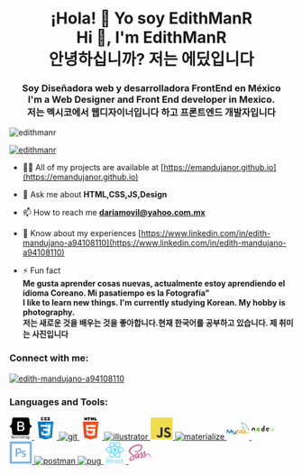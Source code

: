 <h1 align="center">¡Hola! 👋 Yo soy EdithManR <br>Hi 👋, I'm EdithManR <br> 안녕하십니까? 저는 에딨입니다</h1>
<h3 align="center">Soy Diseñadora web y desarrolladora FrontEnd en México <br>I'm a Web Designer and Front End developer in Mexico. <br>저는 멕시코에서 웹디자이너입니다 하고 프론트엔드 개발자입니다</h3>

<p align="left"> <img src="https://komarev.com/ghpvc/?username=edithmanr&label=Profile%20views&color=0e75b6&style=flat" alt="edithmanr" /> </p>

<p align="left"> <a href="https://github.com/ryo-ma/github-profile-trophy"><img src="https://github-profile-trophy.vercel.app/?username=edithmanr" alt="edithmanr" /></a> </p>

- 👨‍💻 All of my projects are available at [https://emandujanor.github.io](https://emandujanor.github.io)

- 💬 Ask me about **HTML,CSS,JS,Design**

- 📫 How to reach me **dariamovil@yahoo.com.mx**

- 📄 Know about my experiences [https://www.linkedin.com/in/edith-mandujano-a94108110](https://www.linkedin.com/in/edith-mandujano-a94108110)

- ⚡ Fun fact <br> **Me gusta aprender cosas nuevas, actualmente estoy aprendiendo el idioma Coreano. Mi pasatiempo es la Fotografía" <br>I like to learn new things. I'm currently studying Korean. My hobby is photography. <br> 저는 새로운 것을 배우는 것을 좋아합니다.현재 한국어를 공부하고 있습니다. 제 취미는 사진입니다**

<h3 align="left">Connect with me:</h3>
<p align="left">
<a href="https://linkedin.com/in/edith-mandujano-a94108110" target="blank"><img align="center" src="https://raw.githubusercontent.com/rahuldkjain/github-profile-readme-generator/master/src/images/icons/Social/linked-in-alt.svg" alt="edith-mandujano-a94108110" height="30" width="40" /></a>
</p>

<h3 align="left">Languages and Tools:</h3>
<p align="left"> <a href="https://getbootstrap.com" target="_blank" rel="noreferrer"> <img src="https://raw.githubusercontent.com/devicons/devicon/master/icons/bootstrap/bootstrap-plain-wordmark.svg" alt="bootstrap" width="40" height="40"/> </a> <a href="https://www.w3schools.com/css/" target="_blank" rel="noreferrer"> <img src="https://raw.githubusercontent.com/devicons/devicon/master/icons/css3/css3-original-wordmark.svg" alt="css3" width="40" height="40"/> </a> <a href="https://expressjs.com" target="_blank" rel="noreferrer">  <a href="https://git-scm.com/" target="_blank" rel="noreferrer"> <img src="https://www.vectorlogo.zone/logos/git-scm/git-scm-icon.svg" alt="git" width="40" height="40"/> </a> <a href="https://www.w3.org/html/" target="_blank" rel="noreferrer"> <img src="https://raw.githubusercontent.com/devicons/devicon/master/icons/html5/html5-original-wordmark.svg" alt="html5" width="40" height="40"/> </a> <a href="https://www.adobe.com/in/products/illustrator.html" target="_blank" rel="noreferrer"> <img src="https://www.vectorlogo.zone/logos/adobe_illustrator/adobe_illustrator-icon.svg" alt="illustrator" width="40" height="40"/> </a> <a href="https://developer.mozilla.org/en-US/docs/Web/JavaScript" target="_blank" rel="noreferrer"> <img src="https://raw.githubusercontent.com/devicons/devicon/master/icons/javascript/javascript-original.svg" alt="javascript" width="40" height="40"/> </a> <a href="https://materializecss.com/" target="_blank" rel="noreferrer"> <img src="https://raw.githubusercontent.com/prplx/svg-logos/5585531d45d294869c4eaab4d7cf2e9c167710a9/svg/materialize.svg" alt="materialize" width="40" height="40"/> </a> <a href="https://www.mysql.com/" target="_blank" rel="noreferrer"> <img src="https://raw.githubusercontent.com/devicons/devicon/master/icons/mysql/mysql-original-wordmark.svg" alt="mysql" width="40" height="40"/> </a> <a href="https://nodejs.org" target="_blank" rel="noreferrer"> <img src="https://raw.githubusercontent.com/devicons/devicon/master/icons/nodejs/nodejs-original-wordmark.svg" alt="nodejs" width="40" height="40"/> </a> <a href="https://www.photoshop.com/en" target="_blank" rel="noreferrer"> <img src="https://raw.githubusercontent.com/devicons/devicon/master/icons/photoshop/photoshop-line.svg" alt="photoshop" width="40" height="40"/> </a> <a href="https://postman.com" target="_blank" rel="noreferrer"> <img src="https://www.vectorlogo.zone/logos/getpostman/getpostman-icon.svg" alt="postman" width="40" height="40"/> </a> <a href="https://pugjs.org" target="_blank" rel="noreferrer"> <img src="https://cdn.worldvectorlogo.com/logos/pug.svg" alt="pug" width="40" height="40"/> </a> <a href="https://reactjs.org/" target="_blank" rel="noreferrer"> <img src="https://raw.githubusercontent.com/devicons/devicon/master/icons/react/react-original-wordmark.svg" alt="react" width="40" height="40"/> </a> <a href="https://sass-lang.com" target="_blank" rel="noreferrer"> <img src="https://raw.githubusercontent.com/devicons/devicon/master/icons/sass/sass-original.svg" alt="sass" width="40" height="40"/> </a> </p>

<!--<p><img align="left" src="https://github-readme-stats.vercel.app/api/top-langs?username=edithmanr&show_icons=true&locale=en&layout=compact" alt="edithmanr" /></p>

<p>&nbsp;<img align="center" src="https://github-readme-stats.vercel.app/api?username=edithmanr&show_icons=true&locale=en" alt="edithmanr" /></p>

<p><img align="center" src="https://github-readme-streak-stats.herokuapp.com/?user=edithmanr&" alt="edithmanr" /></p>-->
